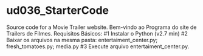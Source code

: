# ud036_StarterCode
Source code for a Movie Trailer website.
Bem-vindo ao Programa do site de Trailers de Filmes.
Requisitos Básicos:
#1 Instalar o Python (v2.7 min) 
#2 Baixar os arquivos na mesma pasta:
	entertaiment_center.py;
	fresh_tomatoes.py;
	media.py
#3 Execute arquivo entertaiment_center.py.